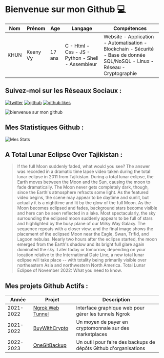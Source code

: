 # Bienvenue sur mon Github 💻
| Nom | Prénom | Age | Langage | Compétences |
|---  |---     |---  |---      |---
| KHUN | Keany Vy | 17 ans | C - Html - Css - JS - Python - Shell - Assembleur | Website - Application - Automatisation - Blockchain - Sécurité - Base de donnée SQL/NoSQL - Linux - Réseau - Cryptographie |

## Suivez-moi sur les Réseaux Sociaux :
[![twitter](https://img.shields.io/twitter/follow/thisiskeanyvy?style=social)](https://twitter.com/thisiskeanyvy)
[![github](https://img.shields.io/github/followers/thisiskeanyvy?style=social)](https://github.com/thisiskeanyvy?tab=followers)
[![github likes](https://img.shields.io/github/stars/thisiskeanyvy?style=social)](https://github.com/thisiskeanyvy)

![bienvenue sur mon github](https://thisiskeanyvy-hosting.pages.dev/banner.gif)

## Mes Statistiques Github :
![Mes Stats](https://github-readme-stats.vercel.app/api?username=thisiskeanyvy&show_icons=true&theme=radical)

## A Total Lunar Eclipse Over Tajikistan :

> If the full Moon suddenly faded, what would you see? The answer was recorded in a dramatic time lapse video taken during the total lunar eclipse in 2011 from Tajikistan. During a total lunar eclipse, the Earth moves between the Moon and the Sun, causing the moon to fade dramatically. The Moon never gets completely dark, though, since the Earth's atmosphere refracts some light. As the featured video begins, the scene may appear to be daytime and sunlit, but actually it is a nighttime and lit by the glow of the full Moon. As the Moon becomes eclipsed and fades, background stars become visible and here can be seen reflected in a lake. Most spectacularly, the sky surrounding the eclipsed moon suddenly appears to be full of stars and highlighted by the busy plane of our Milky Way Galaxy. The sequence repeats with a closer view, and the final image shows the placement of the eclipsed Moon near the Eagle, Swan, Trifid, and Lagoon nebulas. Nearly two hours after the eclipse started, the moon emerged from the Earth's shadow and its bright full glare again dominated the sky. Later today or tomorrow, depending on your location relative to the International Date Line, a new  total lunar eclipse will take place -- with totality being primarily visible over northeastern Asia and northwestern North America.   Total Lunar Eclipse of November 2022: What you need to know.

## Mes projets Github Actifs :
| Année | Projet | Description |
|---   |---     |---          |
| 2021-2022 | [Ngrok Web Tunnel](https://github.com/thisiskeanyvy/ngrok-web-manager) | Interface graphique web pour gérer les tunnels Ngrok |
| 2021-2022 | [BuyWithCrypto](https://github.com/BuyWithCrypto) | Un moyen de payer en cryptomonnaie sur des marketplaces |
| 2022-2023 | [OneGitBackup](https://github.com/BuyWithCrypto/OneGitBackup) | Un outil pour faire des backups de dépôts Github d'organisations |